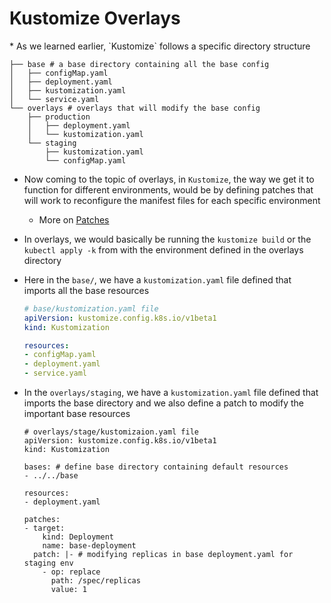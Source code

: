 <h1>Kustomize Overlays</h1>
* As we learned earlier, `Kustomize` follows a specific directory structure

  ```
  ├── base # a base directory containing all the base config
  │   ├── configMap.yaml
  │   ├── deployment.yaml
  │   ├── kustomization.yaml
  │   └── service.yaml
  └── overlays # overlays that will modify the base config
      ├── production
      │   ├── deployment.yaml
      │   └── kustomization.yaml
      └── staging
          ├── kustomization.yaml
          └── configMap.yaml
  ```

* Now coming to the topic of overlays, in `Kustomize`, the way we get it to function for different environments, would be by defining patches that will work to reconfigure the manifest files for each specific environment
  - More on [Patches](https://eoyebami.github.io/posts/k8s/kustomize/2024-05-27-kustomize-patches.html)
* In overlays, we would basically be running the `kustomize build` or the `kubectl apply -k` from with the environment defined in the overlays directory

* Here in the `base/`, we have a `kustomization.yaml` file defined that imports all the base resources

  ```yml
  # base/kustomization.yaml file
  apiVersion: kustomize.config.k8s.io/v1beta1
  kind: Kustomization

  resources:
  - configMap.yaml
  - deployment.yaml
  - service.yaml
  ```

* In the `overlays/staging`, we have a `kustomization.yaml` file defined that imports the base directory and we also define a patch to modify the important base resources

  ```
  # overlays/stage/kustomizaion.yaml file
  apiVersion: kustomize.config.k8s.io/v1beta1
  kind: Kustomization

  bases: # define base directory containing default resources
  - ../../base

  resources:
  - deployment.yaml

  patches:
  - target:
      kind: Deployment
      name: base-deployment
    patch: |- # modifying replicas in base deployment.yaml for staging env
      - op: replace
        path: /spec/replicas
        value: 1
  ```
